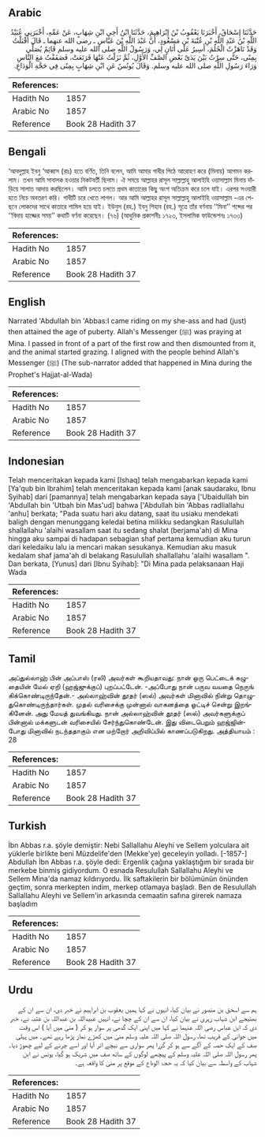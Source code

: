 ## Arabic


<div dir="rtl" lang="ar" style={{fontSize:'larger',backgroundColor:'#f8f9fa',padding:20}}>
حَدَّثَنَا إِسْحَاقُ، أَخْبَرَنَا يَعْقُوبُ بْنُ إِبْرَاهِيمَ، حَدَّثَنَا ابْنُ أَخِي ابْنِ شِهَابٍ، عَنْ عَمِّهِ، أَخْبَرَنِي عُبَيْدُ اللَّهِ بْنُ عَبْدِ اللَّهِ بْنِ عُتْبَةَ بْنِ مَسْعُودٍ، أَنَّ عَبْدَ اللَّهِ بْنَ عَبَّاسٍ ـ رضى الله عنهما ـ قَالَ أَقْبَلْتُ وَقَدْ نَاهَزْتُ الْحُلُمَ، أَسِيرُ عَلَى أَتَانٍ لِي، وَرَسُولُ اللَّهِ صلى الله عليه وسلم قَائِمٌ يُصَلِّي بِمِنًى، حَتَّى سِرْتُ بَيْنَ يَدَىْ بَعْضِ الصَّفِّ الأَوَّلِ، ثُمَّ نَزَلْتُ عَنْهَا فَرَتَعَتْ، فَصَفَفْتُ مَعَ النَّاسِ وَرَاءَ رَسُولِ اللَّهِ صلى الله عليه وسلم‏.‏ وَقَالَ يُونُسُ عَنِ ابْنِ شِهَابٍ بِمِنًى فِي حَجَّةِ الْوَدَاعِ‏.‏
</div>
<div style={{backgroundColor:'#f8f9fa',padding:20, marginBottom: 10}}><table> <thead> <tr> <th>References:</th> <th></th> </tr> </thead> <tbody><tr><td>Hadith No</td><td>1857</td></tr><tr><td>Arabic No</td><td>1857</td></tr><tr><td>Reference</td><td>Book 28 Hadith 37</td></tr></tbody></table></div>

## Bengali


<div dir="ltr" lang="bn" style={{fontSize:'larger',backgroundColor:'#f8f9fa',padding:20}}>
‘আবদুল্লাহ ইবনু ‘আব্বাস (রাঃ) হতে বর্ণিত, তিনি বলেন, আমি আমার গাধীর পিঠে আরোহণ করে (মিনায়) আগমন করলাম। তখন আমি সাবালক হওয়ার নিকটবর্তী ছিলাম। ঐ সময়ে আল্লাহর রাসূল সাল্লাল্লাহু আলাইহি ওয়াসাল্লাম মিনায় দাঁড়িয়ে সালাত আদায় করছিলেন। আমি চলতে চলতে প্রথম কাতারের কিছু অংশ অতিক্রম করে চলে যাই। এরপর সওয়ারী হতে নিচে অবতরণ করি। গাধীটি চরে খেতে লাগল। আর আমি আল্লাহর রাসূল সাল্লাল্লাহু আলাইহি ওয়াসাল্লাম -এর পেছনে লোকদের সাথে কাতারে শামিল হয়ে যাই। ইউনুস (রহ.) ইবনু শিহাব (রহ.) সূত্রে তাঁর বর্ণনায় ‘‘মিনা’’ শব্দের পর ‘‘বিদায় হাজ্জের সময়’’ কথাটি বর্ণনা করেছেন। (৭৬) (আধুনিক প্রকাশনীঃ ১৭২৩, ইসলামিক ফাউন্ডেশনঃ ১৭৩৩)
</div>
<div style={{backgroundColor:'#f8f9fa',padding:20, marginBottom: 10}}><table> <thead> <tr> <th>References:</th> <th></th> </tr> </thead> <tbody><tr><td>Hadith No</td><td>1857</td></tr><tr><td>Arabic No</td><td>1857</td></tr><tr><td>Reference</td><td>Book 28 Hadith 37</td></tr></tbody></table></div>

## English


<div dir="ltr" lang="en" style={{fontSize:'larger',backgroundColor:'#f8f9fa',padding:20}}>
Narrated 'Abdullah bin 'Abbas:I came riding on my she-ass and had (just) then attained the age of puberty. Allah's Messenger (ﷺ) was praying at Mina. I passed in front of a part of the first row and then dismounted from it, and the animal started grazing. I aligned with the people behind Allah's Messenger (ﷺ) (The sub-narrator added that happened in Mina during the Prophet's Hajjat-al-Wada)
</div>
<div style={{backgroundColor:'#f8f9fa',padding:20, marginBottom: 10}}><table> <thead> <tr> <th>References:</th> <th></th> </tr> </thead> <tbody><tr><td>Hadith No</td><td>1857</td></tr><tr><td>Arabic No</td><td>1857</td></tr><tr><td>Reference</td><td>Book 28 Hadith 37</td></tr></tbody></table></div>

## Indonesian


<div dir="ltr" lang="id" style={{fontSize:'larger',backgroundColor:'#f8f9fa',padding:20}}>
Telah menceritakan kepada kami [Ishaq] telah mengabarkan kepada kami [Ya'qub bin Ibrahim] telah menceritakan kepada kami [anak saudaraku, Ibnu Syihab] dari [pamannya] telah mengabarkan kepada saya ['Ubaidullah bin 'Abdullah bin 'Utbah bin Mas'ud] bahwa ['Abdullah bin 'Abbas radliallahu 'anhu] berkata; "Pada suatu hari aku datang, saat itu usiaku mendekati baligh dengan menunggang keledai betina milikku sedangkan Rasulullah shallallahu 'alaihi wasallam saat itu sedang shalat (berjama'ah) di Mina hingga aku sampai di hadapan sebagian shaf pertama kemudian aku turun dari keledaiku lalu ia mencari makan sesukanya. Kemudian aku masuk kedalam shaf jama'ah di belakang Rasulullah shallallahu 'alaihi wasallam ". Dan berkata, [Yunus] dari [Ibnu Syihab]: "Di Mina pada pelaksanaan Haji Wada
</div>
<div style={{backgroundColor:'#f8f9fa',padding:20, marginBottom: 10}}><table> <thead> <tr> <th>References:</th> <th></th> </tr> </thead> <tbody><tr><td>Hadith No</td><td>1857</td></tr><tr><td>Arabic No</td><td>1857</td></tr><tr><td>Reference</td><td>Book 28 Hadith 37</td></tr></tbody></table></div>

## Tamil


<div dir="ltr" lang="ta" style={{fontSize:'larger',backgroundColor:'#f8f9fa',padding:20}}>
அப்துல்லாஹ் பின் அப்பாஸ் (ரலி) அவர்கள் கூறியதாவது: நான் ஒரு பெட்டைக் கழுதையின் மேல் ஏறி (ஹஜ்ஜுக்குப்) புறப்பட்டேன். -அப்போது நான் பருவ வயதை நெருங் கிக்கொண்டிருந்தேன்.- அல்லாஹ்வின் தூதர் (ஸல்) அவர்கள் மினாவில் நின்று தொழுதுகொண்டிருந்தார்கள். முதல் வரிசைக்கு முன்னால் வாகனத்தை ஓட்டிச் சென்று இறங்கினேன். அது மேயத் துவங்கியது. நான் அல்லாஹ்வின் தூதர் (ஸல்) அவர்களுக்குப் பின்னால் மக்களுடன் வரிசையில் சேர்ந்துகொண்டேன். இது விடைபெறும் ஹஜ்ஜின்போது மினாவில் நடந்ததாகும் என மற்றோர் அறிவிப்பில் காணப்படுகிறது. அத்தியாயம் : 28
</div>
<div style={{backgroundColor:'#f8f9fa',padding:20, marginBottom: 10}}><table> <thead> <tr> <th>References:</th> <th></th> </tr> </thead> <tbody><tr><td>Hadith No</td><td>1857</td></tr><tr><td>Arabic No</td><td>1857</td></tr><tr><td>Reference</td><td>Book 28 Hadith 37</td></tr></tbody></table></div>

## Turkish


<div dir="ltr" lang="tr" style={{fontSize:'larger',backgroundColor:'#f8f9fa',padding:20}}>
İbn Abbas r.a. şöyle demiştir: Nebi Sallallahu Aleyhi ve Sellem yolculara ait yüklerle birlikte beni Müzdelife'den (Mekke'ye) geceleyin yolladı. [-1857-] Abdullah İbn Abbas r.a. şöyle dedi: Ergenlik çağına yaklaştığım bir sırada bir merkebe binmiş gidiyordum. O esnada Resulullah Sallallahu Aleyhi ve Sellem Mina'da namaz kıldırıyordu. İlk saftakilerin bir bölümünün önünden geçtim, sonra merkepten indim, merkep otlamaya başladı. Ben de Resulullah Sallallahu Aleyhi ve Sellem'in arkasında cemaatin safına girerek namaza başladım
</div>
<div style={{backgroundColor:'#f8f9fa',padding:20, marginBottom: 10}}><table> <thead> <tr> <th>References:</th> <th></th> </tr> </thead> <tbody><tr><td>Hadith No</td><td>1857</td></tr><tr><td>Arabic No</td><td>1857</td></tr><tr><td>Reference</td><td>Book 28 Hadith 37</td></tr></tbody></table></div>

## Urdu


<div dir="rtl" lang="ur" style={{fontSize:'larger',backgroundColor:'#f8f9fa',padding:20}}>
ہم سے اسحٰق بن منصور نے بیان کیا، انہوں نے کہا ہمیں یعقوب بن ابراہیم نے خبر دی، ان سے ان کے بھتیجے ابن شہاب زہری نے بیان کیا، ان سے ان کے چچا نے، انہیں عبیداللہ بن عبداللہ بن عتبہ نے، خبر دی کہ ابن عباس رضی اللہ عنہما نے کہا میں اپنی ایک گدھی پر سوار ہو کر ( منیٰ میں آیا ) اس وقت میں جوانی کے قریب تھا، رسول اللہ صلی اللہ علیہ وسلم منیٰ میں کھڑے نماز پڑھا رہے تھے۔ میں پہلی صف کے ایک حصہ کے آگے سے ہو کر گزرا پھر سواری سے نیچے اتر آیا اور اسے چرنے کے لیے چھوڑ دیا۔ پھر رسول اللہ صلی اللہ علیہ وسلم کے پیچھے لوگوں کے ساتھ صف میں شریک ہو گیا، یونس نے ابن شہاب کے واسطہ سے بیان کیا کہ یہ حجۃ الوداع کے موقع پر منیٰ کا واقعہ ہے۔
</div>
<div style={{backgroundColor:'#f8f9fa',padding:20, marginBottom: 10}}><table> <thead> <tr> <th>References:</th> <th></th> </tr> </thead> <tbody><tr><td>Hadith No</td><td>1857</td></tr><tr><td>Arabic No</td><td>1857</td></tr><tr><td>Reference</td><td>Book 28 Hadith 37</td></tr></tbody></table></div>